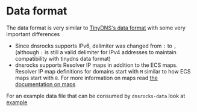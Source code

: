 # Data format

The data format is very similar to [TinyDNS's data format](https://cr.yp.to/djbdns/tinydns-data.html) with some very important differences
- Since dnsrocks supports IPv6, delimiter was changed from `:` to `,`  (although `:` is still a valid delimiter for IPv4 addresses to maintain compatibility with tinydns data format)
- dnsrocks supports Resolver IP maps in addition to the ECS maps. Resolver IP map definitions for domains start with `M` similar to how ECS maps start with `8`. For more information on maps read [the documentation on maps](maps.md)

For an example data file that can be consumed by `dnsrocks-data` look at [example](https://github.com/facebookincubator/dns/blob/main/dnsrocks/testdata/data/data.in)
